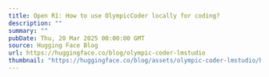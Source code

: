 ```yaml
---
title: Open R1: How to use OlympicCoder locally for coding?
description: ""
summary: ""
pubDate: Thu, 20 Mar 2025 00:00:00 GMT
source: Hugging Face Blog
url: https://huggingface.co/blog/olympic-coder-lmstudio
thumbnail: "https://huggingface.co/blog/assets/olympic-coder-lmstudio/banner.png"
---
```


